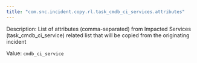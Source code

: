 ```yaml
---
title: "com.snc.incident.copy.rl.task_cmdb_ci_services.attributes"
---
```


Description: List of attributes (comma-separated) from Impacted Services (task_cmdb_ci_service) related list that will be copied from the originating incident

Value: `cmdb_ci_service`